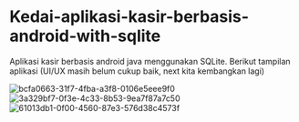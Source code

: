 # Kedai-aplikasi-kasir-berbasis-android-with-sqlite
Aplikasi kasir berbasis android java menggunakan SQLite.
Berikut tampilan aplikasi (UI/UX masih belum cukup baik, next kita kembangkan lagi)

![bcfa0663-31f7-4fba-a3f8-0106e5eee9f0](https://github.com/anggadanangproject/Kedai-aplikasi-kasir-berbasis-android-with-sqlite/assets/124497491/06fb6b00-490d-417a-86c9-d9114ac60a5e)
![3a329bf7-0f3e-4c33-8b53-9ea7f87a7c50](https://github.com/anggadanangproject/Kedai-aplikasi-kasir-berbasis-android-with-sqlite/assets/124497491/c38df5d9-4c32-44f8-815c-ff83c71abee8)
![61013db1-0f00-4560-87e3-576d38c4573f](https://github.com/anggadanangproject/Kedai-aplikasi-kasir-berbasis-android-with-sqlite/assets/124497491/275d1195-1eab-406b-b1d6-a558df7aee26)

